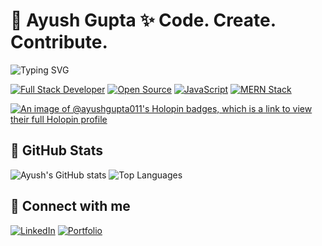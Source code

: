 # 👋 Ayush Gupta ✨ Code. Create. Contribute.

<img src="https://readme-typing-svg.demolab.com?font=Fira+Code&weight=700&size=35&duration=3000&pause=500&color=FF5733&background=00000000&center=true&vCenter=true&width=950&lines=Turning+%E2%98%95+%2B+%F0%9F%92%BB+into+Open+Source;Full-Stack+Developer+%7C+Hacktoberfest+Contributor;MERN+Stack+Lover+%26+JavaScript+Fan;Always+Learning+New+Tech+%26+Innovating" alt="Typing SVG" />

[![Full Stack Developer](https://img.shields.io/badge/Full%20Stack-Developer-blueviolet?style=for-the-badge)](https://github.com/AyushGupta011)
[![Open Source](https://img.shields.io/badge/Open%20Source-%E2%9C%94-brightgreen?style=for-the-badge)](https://github.com/AyushGupta011)
[![JavaScript](https://img.shields.io/badge/JavaScript-Expert-yellow?style=for-the-badge)](https://github.com/AyushGupta011)
[![MERN Stack](https://img.shields.io/badge/MERN-Developer-success?style=for-the-badge)](https://github.com/AyushGupta011)



[![An image of @ayushgupta011's Holopin badges, which is a link to view their full Holopin profile](https://holopin.me/ayushgupta011)](https://holopin.io/@ayushgupta011)

## 🔹 GitHub Stats
![Ayush's GitHub stats](https://github-readme-stats.vercel.app/api?username=AyushGupta011&show_icons=true&theme=radical)
![Top Languages](https://github-readme-stats.vercel.app/api/top-langs/?username=AyushGupta011&layout=compact&theme=radical)

## 🔹 Connect with me
[![LinkedIn](https://img.shields.io/badge/LinkedIn-Ayush-blue?style=for-the-badge&logo=linkedin)](https://www.linkedin.com/in/ayushgupta-webdev)
[![Portfolio](https://img.shields.io/badge/Portfolio-Website-blue?style=for-the-badge&logo=google-chrome)](https://ayushwebsite.vercel.app)
